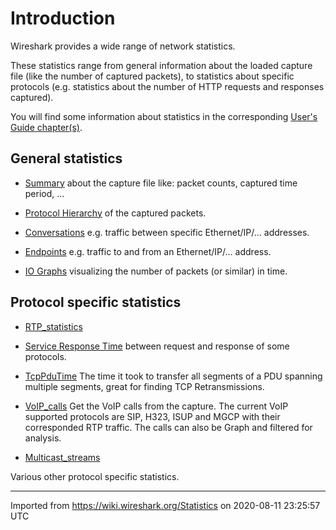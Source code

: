 # Introduction

Wireshark provides a wide range of network statistics.

These statistics range from general information about the loaded capture file (like the number of captured packets), to statistics about specific protocols (e.g. statistics about the number of HTTP requests and responses captured).

You will find some information about statistics in the corresponding [User's Guide chapter(s)](http://www.wireshark.org/docs/wsug_html_chunked/ChStatistics.html).

## General statistics

  - [Summary](http://www.wireshark.org/docs/wsug_html_chunked/ChStatSummary.html) about the capture file like: packet counts, captured time period, ...

  - [Protocol Hierarchy](http://www.wireshark.org/docs/wsug_html_chunked/ChStatHierarchy.html) of the captured packets.

  - [Conversations](http://www.wireshark.org/docs/wsug_html_chunked/ChStatConversations.html) e.g. traffic between specific Ethernet/IP/... addresses.

  - [Endpoints](http://www.wireshark.org/docs/wsug_html_chunked/ChStatEndpoints.html) e.g. traffic to and from an Ethernet/IP/... address.

  - [IO Graphs](http://www.wireshark.org/docs/wsug_html_chunked/ChStatIOGraphs.html) visualizing the number of packets (or similar) in time.

## Protocol specific statistics

  - [RTP\_statistics](/RTP_statistics)

  - [Service Response Time](http://www.wireshark.org/docs/wsug_html_chunked/ChStatSRT.html) between request and response of some protocols.

  - [TcpPduTime](/TcpPduTime) The time it took to transfer all segments of a PDU spanning multiple segments, great for finding TCP Retransmissions.

  - [VoIP\_calls](/VoIP_calls) Get the VoIP calls from the capture. The current VoIP supported protocols are SIP, H323, ISUP and MGCP with their corresponded RTP traffic. The calls can also be Graph and filtered for analysis.

  - [Multicast\_streams](/Multicast_streams)

Various other protocol specific statistics.

---

Imported from https://wiki.wireshark.org/Statistics on 2020-08-11 23:25:57 UTC
